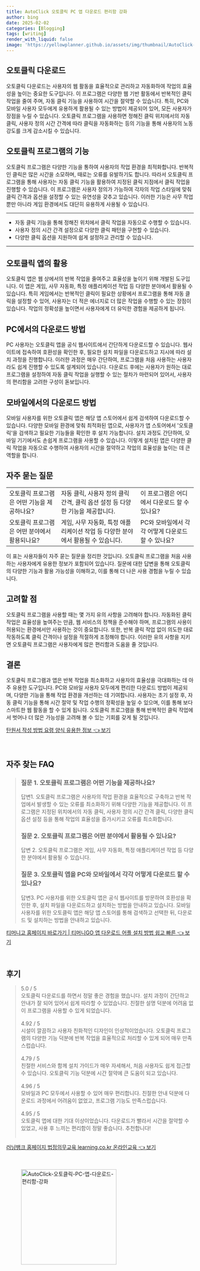 ```yaml
---
title: AutoClick 오토클릭 PC 앱 다운로드 편리함 강화
author: bing
date: 2025-02-02
categories: [Blogging]
tags: [writing]
render_with_liquid: false
image: 'https://yellowplanner.github.io/assets/img/thumbnail/AutoClick-오토클릭-PC-앱-다운로드-편리함-강화.webp'
---
```



<h2 id='오토클릭 다운로드'>오토클릭 다운로드</h2>

<p>오토클릭 다운로드는 사용자의 웹 활동을 효율적으로 관리하고 자동화하여 작업의 효율성을 높이는 중요한 도구입니다. 이 프로그램은 다양한 웹 기반 활동에서 반복적인 클릭 작업을 줄여 주며, 자동 클릭 기능을 사용하여 시간을 절약할 수 있습니다. 특히, PC와 모바일 사용자 모두에게 유용하게 활용될 수 있는 방법이 제공되어 있어, 모든 사용자가 장점을 누릴 수 있습니다. 오토클릭 프로그램을 사용하면 정해진 클릭 위치에서의 자동 클릭, 사용자 정의 시간 간격에 따라 클릭을 자동화하는 등의 기능을 통해 사용자의 노동 강도를 크게 감소시킬 수 있습니다.</p>

<h2 id='오토클릭 프로그램의 기능'>오토클릭 프로그램의 기능</h2>

<p>오토클릭 프로그램은 다양한 기능을 통하여 사용자의 작업 환경을 최적화합니다. 반복적인 클릭은 많은 시간을 소모하며, 때로는 오류를 유발하기도 합니다. 따라서 오토클릭 프로그램을 통해 사용자는 자동 클릭 기능을 활용하여 지정된 클릭 지점에서 클릭 작업을 진행할 수 있습니다. 이 프로그램은 사용자 정의가 가능하여 각자의 작업 스타일에 맞춰 클릭 간격과 옵션을 설정할 수 있는 유연성을 갖추고 있습니다. 이러한 기능은 사무 작업뿐만 아니라 게임 환경에서도 대단히 유용하게 사용될 수 있습니다.</p>

<hr />

<ul>
    <li>자동 클릭 기능을 통해 정해진 위치에서 클릭 작업을 자동으로 수행할 수 있습니다.</li>
    <li>사용자 정의 시간 간격 설정으로 다양한 클릭 패턴을 구현할 수 있습니다.</li>
    <li>다양한 클릭 옵션을 지원하여 쉽게 설정하고 관리할 수 있습니다.</li>
</ul>

<hr />

<h2 id='오토클릭 앱의 활용'>오토클릭 앱의 활용</h2>

<p>오토클릭 앱은 웹 상에서의 반복 작업을 줄여주고 효율성을 높이기 위해 개발된 도구입니다. 이 앱은 게임, 사무 자동화, 특정 애플리케이션 작업 등 다양한 분야에서 활용될 수 있습니다. 특히 게임에서는 반복적인 클릭이 필요한 상황에서 프로그램을 통해 자동 클릭을 설정할 수 있어, 사용자는 더 적은 에너지로 더 많은 작업을 수행할 수 있는 장점이 있습니다. 작업의 정확성을 높이면서 사용자에게 더 유익한 경험을 제공하게 됩니다.</p>

<h2 id='PC에서의 다운로드 방법'>PC에서의 다운로드 방법</h2>

<p>PC 사용자는 오토클릭 앱을 공식 웹사이트에서 간단하게 다운로드할 수 있습니다. 웹사이트에 접속하여 호환성을 확인한 후, 필요한 설치 파일을 다운로드하고 지시에 따라 설치 과정을 진행합니다. 이러한 과정은 매우 간단하여, 프로그램을 처음 사용하는 사용자라도 쉽게 진행할 수 있도록 설계되어 있습니다. 다운로드 후에는 사용자가 원하는 대로 프로그램을 설정하여 자동 클릭 작업을 실행할 수 있는 절차가 마련되어 있어서, 사용자의 편리함을 고려한 구성이 돋보입니다.</p>

<h2 id='모바일에서의 다운로드 방법'>모바일에서의 다운로드 방법</h2>

<p>모바일 사용자를 위한 오토클릭 앱은 해당 앱 스토어에서 쉽게 검색하여 다운로드할 수 있습니다. 다양한 모바일 환경에 맞춰 최적화된 앱으로, 사용자가 앱 스토어에서 '오토클릭'을 검색하고 필요한 기능들을 확인한 후 설치 가능합니다. 설치 과정도 간단하여, 모바일 기기에서도 손쉽게 프로그램을 사용할 수 있습니다. 이렇게 설치된 앱은 다양한 클릭 작업을 자동으로 수행하여 사용자의 시간을 절약하고 작업의 효율성을 높이는 데 큰 역할을 합니다.</p>

<h2 id='자주 묻는 질문'>자주 묻는 질문</h2>

<table>
    <tr>
        <td>오토클릭 프로그램은 어떤 기능을 제공하나요?</td>
        <td>자동 클릭, 사용자 정의 클릭 간격, 클릭 옵션 설정 등 다양한 기능을 제공합니다.</td>
        <td>이 프로그램은 어디에서 다운로드 할 수 있나요?</td>
    </tr>
    <tr>
        <td>오토클릭 프로그램은 어떤 분야에서 활용되나요?</td>
        <td>게임, 사무 자동화, 특정 애플리케이션 작업 등 다양한 분야에서 활용될 수 있습니다.</td>
        <td>PC와 모바일에서 각각 어떻게 다운로드 할 수 있나요?</td>
    </tr>
</table>

<p>이 표는 사용자들이 자주 묻는 질문을 정리한 것입니다. 오토클릭 프로그램을 처음 사용하는 사용자에게 유용한 정보가 포함되어 있습니다. 질문에 대한 답변을 통해 오토클릭의 다양한 기능과 활용 가능성을 이해하고, 이를 통해 더 나은 사용 경험을 누릴 수 있습니다.</p>

<h2 id='고려할 점'>고려할 점</h2>

<p>오토클릭 프로그램을 사용할 때는 몇 가지 유의 사항을 고려해야 합니다. 자동화된 클릭 작업은 효율성을 높여주는 만큼, 웹 서비스의 정책을 준수해야 하며, 프로그램의 사용이 허용되는 환경에서만 사용하는 것이 중요합니다. 또한, 반복 클릭 작업 없이 의도한 대로 작동하도록 클릭 간격이나 설정을 적절하게 조정해야 합니다. 이러한 유의 사항을 지키면 오토클릭 프로그램은 사용자에게 많은 편리함과 도움을 줄 것입니다.</p>

<h2 id='결론'>결론</h2>

<p>오토클릭 프로그램과 앱은 반복 작업을 최소화하고 사용자의 효율성을 극대화하는 데 아주 유용한 도구입니다. PC와 모바일 사용자 모두에게 편리한 다운로드 방법이 제공되며, 다양한 기능을 통해 작업 환경을 개선하는 데 기여합니다. 사용자는 초기 설정 후, 자동 클릭 기능을 통해 시간 절약 및 작업 수행의 정확성을 높일 수 있으며, 이를 통해 보다 스마트한 웹 활동을 할 수 있게 됩니다. 오토클릭 프로그램을 통해 반복적인 클릭 작업에서 벗어나 더 많은 가능성을 고려해 볼 수 있는 기회를 갖게 될 것입니다.</p>


<p><a class="click-button" title="탄원서 작성 방법 요령 양식 유용한 정보" href="https://yellowplanner.github.io/posts/%ED%83%84%EC%9B%90%EC%84%9C-%EC%9E%91%EC%84%B1-%EB%B0%A9%EB%B2%95-%EC%9A%94%EB%A0%B9-%EC%96%91%EC%8B%9D-%EC%9C%A0%EC%9A%A9%ED%95%9C-%EC%A0%95%EB%B3%B4/" rel="dofollow">탄원서 작성 방법 요령 양식 유용한 정보 👈 보기</a></p><br>
<h2 id='자주_찾는_FAQ'>자주 찾는 FAQ</h2>
<div itemscope="" itemtype="https://schema.org/FAQPage"> 
<blockquote> 
<div itemscope="" itemprop="mainEntity" itemtype="https://schema.org/Question"> 
<h3 itemprop="name">질문 1. 오토클릭 프로그램은 어떤 기능을 제공하나요?</h3> 
<div itemscope="" itemprop="acceptedAnswer" itemtype="https://schema.org/Answer"> 
<span itemprop="text"> 
<p>답변1. 오토클릭 프로그램은 사용자의 작업 환경을 효율적으로 구축하고 반복 작업에서 발생할 수 있는 오류를 최소화하기 위해 다양한 기능을 제공합니다. 이 프로그램은 지정된 위치에서의 자동 클릭, 사용자 정의 시간 간격 클릭, 다양한 클릭 옵션 설정 등을 통해 작업의 효율성을 증가시키고 오류를 최소화합니다.</p> 
</span> 
</div> 
</div> 

<div itemscope="" itemprop="mainEntity" itemtype="https://schema.org/Question"> 
<h3 itemprop="name">질문 2. 오토클릭 프로그램은 어떤 분야에서 활용될 수 있나요?</h3> 
<div itemscope="" itemprop="acceptedAnswer" itemtype="https://schema.org/Answer"> 
<span itemprop="text"> 
<p>답변 2. 오토클릭 프로그램은 게임, 사무 자동화, 특정 애플리케이션 작업 등 다양한 분야에서 활용될 수 있습니다.</p> 
</span> 
</div> 
</div> 

<div itemscope="" itemprop="mainEntity" itemtype="https://schema.org/Question"> 
<h3 itemprop="name">질문 3. 오토클릭 앱을 PC와 모바일에서 각각 어떻게 다운로드 할 수 있나요?</h3> 
<div itemscope="" itemprop="acceptedAnswer" itemtype="https://schema.org/Answer"> 
<span itemprop="text"> 
<p>답변3. PC 사용자를 위한 오토클릭 앱은 공식 웹사이트를 방문하여 호환성을 확인한 후, 설치 파일을 다운로드하고 설치하는 방법을 안내하고 있습니다. 모바일 사용자를 위한 오토클릭 앱은 해당 앱 스토어를 통해 검색하고 선택한 뒤, 다운로드 및 설치하는 방법을 안내하고 있습니다.</p> 
</span> 
</div> 
</div> 

</blockquote> 
</div>
<p><a class="click-button" title="티머니고 홈페이지 바로가기 | 티머니GO 앱 다운로드 어플 설치 방법 쉽고 빠른" href="https://yellowplanner.github.io/posts/%ED%8B%B0%EB%A8%B8%EB%8B%88%EA%B3%A0-%ED%99%88%ED%8E%98%EC%9D%B4%EC%A7%80-%EB%B0%94%EB%A1%9C%EA%B0%80%EA%B8%B0-%ED%8B%B0%EB%A8%B8%EB%8B%88GO-%EC%95%B1-%EB%8B%A4%EC%9A%B4%EB%A1%9C%EB%93%9C-%EC%96%B4%ED%94%8C-%EC%84%A4%EC%B9%98-%EB%B0%A9%EB%B2%95-%EC%89%BD%EA%B3%A0-%EB%B9%A0%EB%A5%B8/" rel="dofollow">티머니고 홈페이지 바로가기 | 티머니GO 앱 다운로드 어플 설치 방법 쉽고 빠른 👈 보기</a></p><br>
<h2 id='후기'>후기</h2>
<div itemscope itemtype="https://schema.org/Product">
  <blockquote>
  <div itemprop="review" itemscope itemtype="https://schema.org/Review">
      <div itemprop="reviewRating" itemscope itemtype="https://schema.org/Rating"> <span itemprop="ratingValue">5.0</span> / <span itemprop="bestRating">5</span> </div>
      <span itemprop="reviewBody">오토클릭 다운로드를 하면서 정말 좋은 경험을 했습니다. 설치 과정이 간단하고 안내가 잘 되어 있어서 쉽게 따라할 수 있었습니다. 친절한 설명 덕분에 어려움 없이 프로그램을 사용할 수 있게 되었습니다.</span>
  </div>
  <br>
  <div itemprop="review" itemscope itemtype="https://schema.org/Review">
      <div itemprop="reviewRating" itemscope itemtype="https://schema.org/Rating"> <span itemprop="ratingValue">4.92</span> / <span itemprop="bestRating">5</span> </div>
      <span itemprop="reviewBody">시설이 깔끔하고 사용자 친화적인 디자인이 인상적이었습니다. 오토클릭 프로그램의 다양한 기능 덕분에 반복 작업을 효율적으로 처리할 수 있게 되어 매우 만족스럽습니다.</span>
  </div>
  <br>
  <div itemprop="review" itemscope itemtype="https://schema.org/Review">
      <div itemprop="reviewRating" itemscope itemtype="https://schema.org/Rating"> <span itemprop="ratingValue">4.79</span> / <span itemprop="bestRating">5</span> </div>
      <span itemprop="reviewBody">친절한 서비스와 함께 설치 가이드가 매우 자세해서, 처음 사용자도 쉽게 접근할 수 있습니다. 오토클릭 기능 덕분에 시간 절약에 큰 도움이 되고 있습니다.</span>
  </div>
  <br>
  <div itemprop="review" itemscope itemtype="https://schema.org/Review">
      <div itemprop="reviewRating" itemscope itemtype="https://schema.org/Rating"> <span itemprop="ratingValue">4.96</span> / <span itemprop="bestRating">5</span> </div>
      <span itemprop="reviewBody">모바일과 PC 모두에서 사용할 수 있어 매우 편리합니다. 친절한 안내 덕분에 다운로드 과정에서 어려움이 없었고, 프로그램 기능도 만족스럽습니다.</span>
  </div>
  <br>
  <div itemprop="review" itemscope itemtype="https://schema.org/Review">
      <div itemprop="reviewRating" itemscope itemtype="https://schema.org/Rating"> <span itemprop="ratingValue">4.95</span> / <span itemprop="bestRating">5</span> </div>
      <span itemprop="reviewBody">오토클릭 앱에 대한 기대 이상이었습니다. 다운로드가 빨라서 시간을 절약할 수 있었고, 사용 후 느끼는 편리함이 정말 좋습니다. 추천합니다!</span>
  </div>
  <br>
</blockquote>
</div>
<p><a class="click-button" title="러닝뱅크 홈페이지 법정의무교육 learning.co.kr 온라인교육" href="https://yellowplanner.github.io/posts/%EB%9F%AC%EB%8B%9D%EB%B1%85%ED%81%AC-%ED%99%88%ED%8E%98%EC%9D%B4%EC%A7%80-%EB%B2%95%EC%A0%95%EC%9D%98%EB%AC%B4%EA%B5%90%EC%9C%A1-learning.co.kr-%EC%98%A8%EB%9D%BC%EC%9D%B8%EA%B5%90%EC%9C%A1/" rel="dofollow">러닝뱅크 홈페이지 법정의무교육 learning.co.kr 온라인교육 👈 보기</a></p><br>
<figure class="image"><img src="https://yellowplanner.github.io/assets/img/thumbnail/AutoClick-오토클릭-PC-앱-다운로드-편리함-강화.webp" alt="AutoClick-오토클릭-PC-앱-다운로드-편리함-강화" width="256" height="256"></figure>